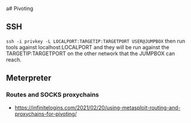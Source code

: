a# Pivoting

## SSH
`ssh -i privkey -L LOCALPORT:TARGETIP:TARGETPORT USER@JUMPBOX` then run tools against localhost:LOCALPORT and they will be run against the TARGETIP:TARGETPORT on the other network that the JUMPBOX can reach.

## Meterpreter
### Routes and SOCKS proxychains
- https://infinitelogins.com/2021/02/20/using-metasploit-routing-and-proxychains-for-pivoting/
